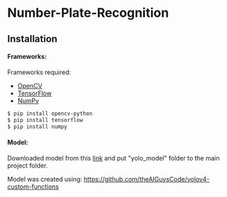 # Number-Plate-Recognition

## Installation

#### Frameworks:

Frameworks required:

* [OpenCV](https://opencv.org)
* [TensorFlow](https://www.tensorflow.org)
* [NumPy](https://numpy.org)

```sh
$ pip install opencv-python
$ pip install tensorflow
$ pip install numpy
```
#### Model:
Downloaded model from this [link](https://drive.google.com/file/d/1f9egCY_zJQ6nrXvJXd0i3cxqXnnik_1u/view?usp=sharing) and put "yolo_model" folder to the main project folder. 

Model was created using: https://github.com/theAIGuysCode/yolov4-custom-functions